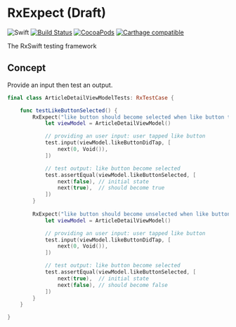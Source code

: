 RxExpect (Draft)
================

![Swift](https://img.shields.io/badge/Swift-2.2-orange.svg)
[![Build Status](https://travis-ci.org/devxoul/RxExpect.svg?branch=master)](https://travis-ci.org/devxoul/RxExpect)
[![CocoaPods](http://img.shields.io/cocoapods/v/RxExpect.svg)](https://cocoapods.org/pods/RxExpect)
[![Carthage compatible](https://img.shields.io/badge/Carthage-compatible-4BC51D.svg?style=flat)](https://github.com/Carthage/Carthage)

The RxSwift testing framework

## Concept

Provide an input then test an output.

```swift
final class ArticleDetailViewModelTests: RxTestCase {

    func testLikeButtonSelected() {
        RxExpect("like button should become selected when like button tapped") { test in
            let viewModel = ArticleDetailViewModel()

            // providing an user input: user tapped like button
            test.input(viewModel.likeButtonDidTap, [
                next(0, Void()),
            ])

            // test output: like button become selected
            test.assertEqual(viewModel.likeButtonSelected, [
                next(false), // initial state
                next(true),  // should become true
            ])
        }
        
        RxExpect("like button should become unselected when like button tapped") { test in
            let viewModel = ArticleDetailViewModel()

            // providing an user input: user tapped like button
            test.input(viewModel.likeButtonDidTap, [
                next(0, Void()),
            ])

            // test output: like button become selected
            test.assertEqual(viewModel.likeButtonSelected, [
                next(true),  // initial state
                next(false), // should become false
            ])
        }
    }

}
```
